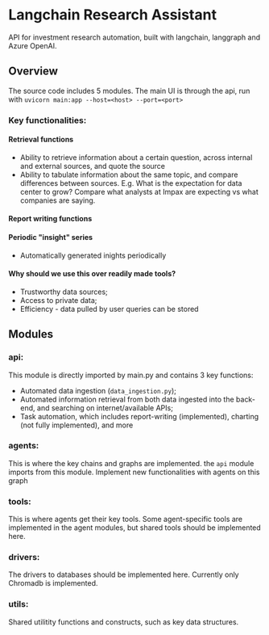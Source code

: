 # Langchain Research Assistant

API for investment research automation, built with langchain, langgraph and Azure OpenAI.

## Overview

The source code includes 5 modules. The main UI is through the api, run with `uvicorn main:app --host=<host> --port=<port>`


### Key functionalities:

#### Retrieval functions

- Ability to retrieve information about a certain question, across internal and external sources, and quote the source
- Ability to tabulate information about the same topic, and compare differences between sources. E.g. What is the expectation for data center to grow? Compare what analysts at Impax are expecting vs what companies are saying.

#### Report writing functions

#### Periodic "insight" series

- Automatically generated inights periodically

#### Why should we use this over readily made tools?

- Trustworthy data sources;
- Access to private data;
- Efficiency - data pulled by user queries can be stored

## Modules

### api:

This module is directly imported by main.py and contains 3 key functions:

- Automated data ingestion (`data_ingestion.py`);
- Automated information retrieval from both data ingested into the back-end, and searching on internet/available APIs;
- Task automation, which includes report-writing (implemented), charting (not fully implemented), and more

### agents:

This is where the key chains and graphs are implemented. the `api` module imports from this module. Implement new functionalities with agents on this graph

### tools:

This is where agents get their key tools. Some agent-specific tools are implemented in the agent modules, but shared tools should be implemented here.

### drivers:

The drivers to databases should be implemented here. Currently only Chromadb is implemented.

### utils:

Shared utilitity functions and constructs, such as key data structures.
